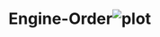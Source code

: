 # Engine-Order![plot](https://user-images.githubusercontent.com/65571505/170345077-f50ae7b6-94af-4f75-8a37-01f8083fe7fa.png)
